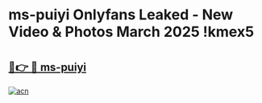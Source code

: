 # ms-puiyi Onlyfans Leaked - New Video & Photos March 2025 !kmex5

# <h2><a href="https://kkwwts.iuczelnia.edu.pl?title=ms-puiyi&ref=kmex5">🔗👉 🔴 ms-puiyi</a></h2>

[![acn](https://github.com/user-attachments/assets/0f9c940e-d8b0-45ae-aac7-cd30a18b3e1c)](https://kkwwts.iuczelnia.edu.pl?title=ms-puiyi&ref=kmex5)

